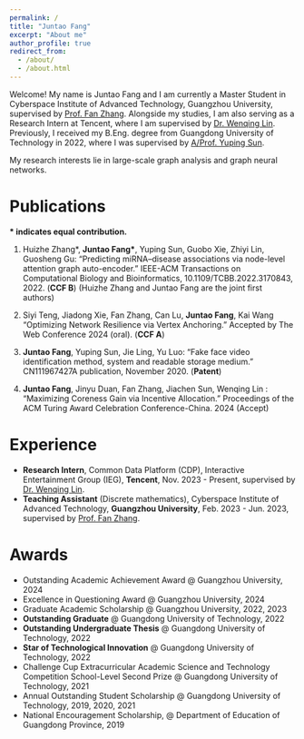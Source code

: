 ```yaml
---
permalink: /
title: "Juntao Fang"
excerpt: "About me"
author_profile: true
redirect_from: 
  - /about/
  - /about.html
---
```


Welcome! My name is Juntao Fang and I am currently a Master Student in Cyberspace Institute of Advanced Technology, Guangzhou University, supervised by [Prof. Fan Zhang](https://fanzhangcs.github.io/). Alongside my studies, I am also serving as a Research Intern at  Tencent, where I am supervised by [Dr. Wenqing Lin](https://edwlin.github.io/). Previously, I received my B.Eng. degree from Guangdong University of Technology in 2022, where I was supervised by [A/Prof. Yuping Sun](https://yzw.gdut.edu.cn/info/1120/4729.htm). 

My research interests lie in large-scale graph analysis and graph neural networks.


Publications
======
**\* indicates equal contribution.**

1. Huizhe Zhang\*, **Juntao Fang\***, Yuping Sun, Guobo Xie, Zhiyi Lin, Guosheng Gu: “Predicting miRNA–disease associations via node-level attention graph auto-encoder.” IEEE-ACM Transactions on Computational Biology and Bioinformatics, 10.1109/TCBB.2022.3170843, 2022. (**CCF B**) (Huizhe Zhang and Juntao Fang are the joint first authors)

2. Siyi Teng, Jiadong Xie, Fan Zhang, Can Lu, **Juntao Fang**, Kai Wang “Optimizing Network Resilience via Vertex Anchoring.” Accepted by The Web Conference 2024 (oral). (**CCF A**)

3. **Juntao Fang**, Yuping Sun, Jie Ling, Yu Luo: “Fake face video identification method, system and readable storage medium.” CN111967427A publication, November 2020. (**Patent**)

4.  **Juntao Fang**, Jinyu Duan, Fan Zhang, Jiachen Sun,  Wenqing Lin : “Maximizing Coreness Gain via Incentive Allocation.” Proceedings of the ACM Turing Award Celebration Conference-China. 2024 (Accept)

<!-- 2. Siyi Teng$^\S$, **Jiadong Xie$^\S$**, Fan Zhang, Can Lu, Juntao Fang, Kai Wang.
   <u>Optimizing Network Resilience via Vertex Anchoring</u>.
   *Accepted by Proceedings of the ACM Web Conference (**TheWebConf**)*, **Oral**, 2024. [Code](https://github.com/Tsyxxxka/Follower-Maximization), [Video](https://www.youtube.com/watch?v=FidHoFm8uOE).
3. **Jiadong Xie**, Fan Zhang, Kai Wang, Xuemin Lin, Wenjie Zhang.
   <u>Minimizing the Influence of Misinformation via Vertex Blocking.</u>
   *Proceedings of the IEEE International Conference on Data Engineering (**ICDE**)*, pages 789-801, 2023.
   [PDF](/files/paper/%5Bicde23%5DInfluence%20Minimization.pdf).
4. Qianxi Zhang, Shuotao Xu, Qi Chen, Guoxin Sui, **Jiadong Xie**, Zhizhen Cai, Yaoqi Chen, Yinxuan He, Yuqing Yang, Fan Yang, Mao Yang, Lidong Zhou.
   <u>VBASE: Unifying Online Vector Similarity Search and Relational Queries via Relaxed Monotonicity</u>.
   *USENIX Symposium on Operating Systems Design and Implementation (**OSDI**)*, pages 377-395, 2023.
   [PDF](/files/paper/%5Bosdi23%5Dmulti-topk.pdf), [Code](https://github.com/Catoverflow/VBASE-artifacts).
5. Fan Zhang, Qingyuan Linghu, **Jiadong Xie**, Kai Wang, Xuemin Lin, Wenjie Zhang.
   <u>Quantifying Node Importance over Network Structural Stability</u>.
   *Proceedings of the ACM SIGKDD International Conference on Knowledge Discovery and Data Mining (**SIGKDD**)*, pages 3217–3228, 2023. [PDF](/files/paper/%5Bkdd23%5Dnode-importance.pdf), [Code](https://github.com/Xiejiadong/Quantifying-Node-Importance-over-Network-Structural-Stability).
6. Siyi Teng, **Jiadong Xie$^\star$**, Mingkai Zhang, Kai Wang, Fan Zhang.
   <u>IMinimize: A System for Negative Influence Minimization via Vertex Blocking</u>.
   *Proceedings of the ACM Conference on Information and Knowledge Management (**CIKM**)*, pages 5101-5105, 2023.
   [PDF](/files/paper/%5Bcikm23%5DIMinimize--demo.pdf), [Code](https://github.com/Tsyxxxka/IMinimize).
7. Fan Zhang, **Jiadong Xie**, Kai Wang, Shiyu Yang, Yu Jiang. <u>Discovering Key Users for Defending Network Structural Stability</u>.
   *World Wide Web: Internet and Web Information Systems (**WWWJ**)*, pages 679-701, 2022.
   [PDF](/files/paper/%5Bwwwj22%5Dcollapse%20coreness.pdf).
8. **Jiadong Xie**. <u>Hindering Influence Diffusion of Community</u>.
   *Proceedings of the ACM SIGMOD International Conference on Management of Data (**SIGMOD**)*, pages 2518-2520, 2022.
   [PDF](/files/paper/%5Bsigmod22%5DHindering%20Influence%20Diffusion%20of%20Community.pdf), [Poster](/files/attachments/Jiadong_Xie_Poster.pdf), [Video](/files/attachments/Jiadong_Xie_pre_video.mp4). -->

<!-- 
Teaching
======

- **Teaching Assistant**
  - Fundamentals in Information Systems @ SEEM3550, CUHK, 2024 Spring.
  - Advanced Database Technologies @ FTEC4001, CUHK, 2023 Fall.
  - Practice of Programming @ COMS0031131043, ECNU, 2022 Spring.
- **Instructor** of Youth Algorithm Training Team @ Shanghai Computer Trade Association (SCTA), 2021 Fall.
- **Captain** of ECNU XCPC(ICPC/CCPC) Training Team @ ECNU, Jul. 2019 - Jul. 2022, [More](/competition/).
- **Invited Lecturer** of Leetcode *Dynamic Programming* Series Course. [DP Basics](https://leetcode.cn/leetbook/detail/lc-class-dynamic-programming-basic/), [Knapsack Problems](https://leetcode.cn/leetbook/detail/lc-class-knapsack-problem/).


Academic Services
======
- Program Committee Member
  - CIKM 2023/2024, WWW 2024, IEEE Big Data 2024.
- External Reviewer
  - VLDB, WWW, KDD, ICDE, VLDBJ, TODS, etc.
 -->

Experience
======
- **Research Intern**, Common Data Platform (CDP), Interactive Entertainment Group (IEG), **Tencent**, Nov. 2023 - Present, supervised by [Dr. Wenqing Lin](https://edwlin.github.io/).
- **Teaching Assistant** (Discrete mathematics), Cyberspace Institute of Advanced Technology, **Guangzhou University**, Feb. 2023 - Jun. 2023, supervised by [Prof. Fan Zhang](https://fanzhangcs.github.io/).


Awards
======
- Outstanding Academic Achievement Award @ Guangzhou University, 2024
- Excellence in Questioning Award @ Guangzhou University, 2024
- Graduate Academic Scholarship @ Guangzhou University, 2022, 2023
- **Outstanding Graduate** @ Guangdong University of Technology, 2022
- **Outstanding Undergraduate Thesis** @ Guangdong University of Technology, 2022
- **Star of Technological Innovation** @ Guangdong University of Technology, 2022
- Challenge Cup Extracurricular Academic Science and Technology Competition School-Level Second Prize @
Guangdong University of Technology, 2021
- Annual Outstanding Student Scholarship @ Guangdong University of Technology, 2019, 2020, 2021
- National Encouragement Scholarship, @ Department of Education of Guangdong Province, 2019


